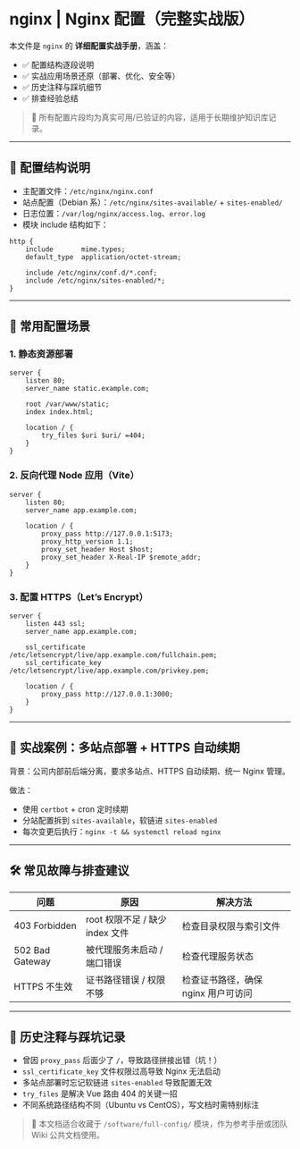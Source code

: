 # nginx | Nginx 配置（完整实战版）

本文件是 `nginx` 的 **详细配置实战手册**，涵盖：

- ✅ 配置结构逐段说明
- ✅ 实战应用场景还原（部署、优化、安全等）
- ✅ 历史注释与踩坑细节
- ✅ 排查经验总结

> 📌 所有配置片段均为真实可用/已验证的内容，适用于长期维护知识库记录。

---

## 📁 配置结构说明

- 主配置文件：`/etc/nginx/nginx.conf`
- 站点配置（Debian 系）：`/etc/nginx/sites-available/` + `sites-enabled/`
- 日志位置：`/var/log/nginx/access.log`、`error.log`
- 模块 include 结构如下：

```nginx
http {
    include       mime.types;
    default_type  application/octet-stream;

    include /etc/nginx/conf.d/*.conf;
    include /etc/nginx/sites-enabled/*;
}
```

---

## 🧩 常用配置场景

### 1. 静态资源部署

```nginx
server {
    listen 80;
    server_name static.example.com;

    root /var/www/static;
    index index.html;

    location / {
        try_files $uri $uri/ =404;
    }
}
```

### 2. 反向代理 Node 应用（Vite）

```nginx
server {
    listen 80;
    server_name app.example.com;

    location / {
        proxy_pass http://127.0.0.1:5173;
        proxy_http_version 1.1;
        proxy_set_header Host $host;
        proxy_set_header X-Real-IP $remote_addr;
    }
}
```

### 3. 配置 HTTPS（Let’s Encrypt）

```nginx
server {
    listen 443 ssl;
    server_name app.example.com;

    ssl_certificate /etc/letsencrypt/live/app.example.com/fullchain.pem;
    ssl_certificate_key /etc/letsencrypt/live/app.example.com/privkey.pem;

    location / {
        proxy_pass http://127.0.0.1:3000;
    }
}
```

---

## 🧪 实战案例：多站点部署 + HTTPS 自动续期

背景：公司内部前后端分离，要求多站点、HTTPS 自动续期、统一 Nginx 管理。

做法：

- 使用 `certbot` + cron 定时续期
- 分站配置拆到 `sites-available`，软链进 `sites-enabled`
- 每次变更后执行：`nginx -t && systemctl reload nginx`

---

## 🛠️ 常见故障与排查建议

| 问题            | 原因                            | 解决方法                            |
| --------------- | ------------------------------- | ----------------------------------- |
| 403 Forbidden   | root 权限不足 / 缺少 index 文件 | 检查目录权限与索引文件              |
| 502 Bad Gateway | 被代理服务未启动 / 端口错误     | 检查代理服务状态                    |
| HTTPS 不生效    | 证书路径错误 / 权限不够         | 检查证书路径，确保 nginx 用户可访问 |

---

## 🧠 历史注释与踩坑记录

- 曾因 `proxy_pass` 后面少了 `/`，导致路径拼接出错（坑！）
- `ssl_certificate_key` 文件权限过高导致 Nginx 无法启动
- 多站点部署时忘记软链进 `sites-enabled` 导致配置无效
- `try_files` 是解决 Vue 路由 404 的关键一招
- 不同系统路径结构不同（Ubuntu vs CentOS），写文档时需特别标注

> 📁 本文档适合收藏于 `/software/full-config/` 模块，作为参考手册或团队 Wiki 公共文档使用。
